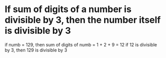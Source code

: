 # If sum of digits of a number is divisible by 3, then the number itself is divisible by 3

if numb = 129, then sum of digits of numb = 1 + 2 + 9 = 12
if 12 is divisible by 3, then 129 is divisible by 3